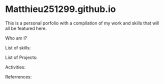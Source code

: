 # Matthieu251299.github.io
This is a personal porfolio with a compilation of my work and skills that will all be featured here.

Who am I?

List of skills:

List of Projects:

Activities:

Referrences:
